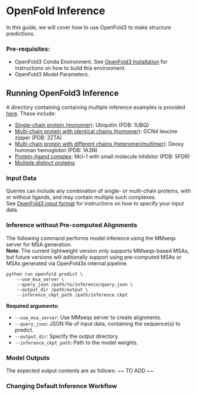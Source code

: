 # OpenFold Inference

In this guide, we will cover how to use OpenFold3 to make structure predictions.

### Pre-requisites: 

- OpenFold3 Conda Environment. See [OpenFold3 Installation](installation.md) for instructions on how to build this environment.
- OpenFold3 Model Parameters.


## Running OpenFold3 Inference

A directory containing containing multiple inference examples is provided [here](https://github.com/aqlaboratory/openfold3/tree/main/examples_of3). These include:
- [Single-chain protein (monomer)](https://github.com/aqlaboratory/openfold3/tree/main/examples_of3/monomer): Ubiquitin (PDB: 1UBQ)
- [Multi-chain protein with identical chains (homomer)](https://github.com/aqlaboratory/openfold3/tree/main/examples_of3/homomer): GCN4 leucine zipper (PDB: 2ZTA)
- [Multi-chain protein with different chains (heteromer/multimer)](https://github.com/aqlaboratory/openfold3/tree/main/examples_of3/multimer): Deoxy humman hemoglobin (PDB: 1A3N)
- [Protein-ligand complex](https://github.com/aqlaboratory/openfold3/tree/main/examples_of3/protein_ligand_complex): Mcl-1 with small molecule inhibitor (PDB: 5FDR)
- [Multiple distinct proteins]()


### Input Data

Queries can include any combination of single- or multi-chain proteins, with or without ligands, and may contain multiple such complexes. <br/>
See [OpenFold3 input format](input_format.md) for instructions on how to specify your input data.


### Inference without Pre-computed Alignments

The following command performs model inference using the MMseqs server for MSA generation. <br/>
**Note**: The current lightweight version only supports MMseqs-based MSAs, but future versions will aditionally support using pre-computed MSAs or MSAs generated via OpenFold3s internal pipeline.

```
python run_openfold predict \
    --use_msa_server \
    --query_json /path/to/inference/query.json \
    --output_dir /path/output \
	--inference_ckpt_path /path/inference.ckpt
```

**Required arguments:**
- `--use_msa_server`: Use MMseqs server to create alignments.
- `--query_json`: JSON file of input data, containing the sequence(s) to predict.
- `--output_dir`: Specify the output directory.
- `--inference_ckpt_path`: Path to the model weights.


### Model Outputs

The expected output contents are as follows:
~~ TO ADD ~~


### Changing Default Inference Workflow